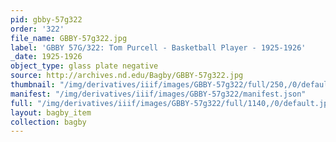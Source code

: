 ```yaml
---
pid: gbby-57g322
order: '322'
file_name: GBBY-57g322.jpg
label: 'GBBY 57G/322: Tom Purcell - Basketball Player - 1925-1926'
_date: 1925-1926
object_type: glass plate negative
source: http://archives.nd.edu/Bagby/GBBY-57g322.jpg
thumbnail: "/img/derivatives/iiif/images/GBBY-57g322/full/250,/0/default.jpg"
manifest: "/img/derivatives/iiif/images/GBBY-57g322/manifest.json"
full: "/img/derivatives/iiif/images/GBBY-57g322/full/1140,/0/default.jpg"
layout: bagby_item
collection: bagby
---
```

